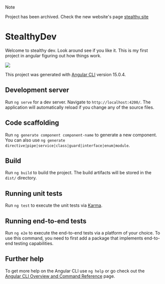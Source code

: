 > [!NOTE]
> Project has been archived. Check the new website's page [stealthy.site](https://www.github.com/realstealthninja/stealthysite)
# StealthyDev
Welcome to stealthy dev.
Look around see if you like it.
This is my first project in angular figuring out how things work.

![](blob:https://vercel.com/27826ede-469f-44b1-a0bb-27b28f5fa05a)

This project was generated with [Angular CLI](https://github.com/angular/angular-cli) version 15.0.4.

## Development server

Run `ng serve` for a dev server. Navigate to `http://localhost:4200/`. The application will automatically reload if you change any of the source files.

## Code scaffolding

Run `ng generate component component-name` to generate a new component. You can also use `ng generate directive|pipe|service|class|guard|interface|enum|module`.

## Build

Run `ng build` to build the project. The build artifacts will be stored in the `dist/` directory.

## Running unit tests

Run `ng test` to execute the unit tests via [Karma](https://karma-runner.github.io).

## Running end-to-end tests

Run `ng e2e` to execute the end-to-end tests via a platform of your choice. To use this command, you need to first add a package that implements end-to-end testing capabilities.

## Further help

To get more help on the Angular CLI use `ng help` or go check out the [Angular CLI Overview and Command Reference](https://angular.io/cli) page.
